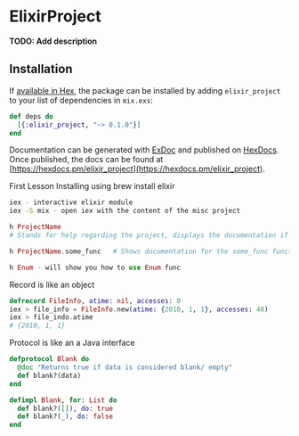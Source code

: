 # ElixirProject

**TODO: Add description**

## Installation

If [available in Hex](https://hex.pm/docs/publish), the package can be installed
by adding `elixir_project` to your list of dependencies in `mix.exs`:

```elixir
def deps do
  [{:elixir_project, "~> 0.1.0"}]
end
```

Documentation can be generated with [ExDoc](https://github.com/elixir-lang/ex_doc)
and published on [HexDocs](https://hexdocs.pm). Once published, the docs can
be found at [https://hexdocs.pm/elixir_project](https://hexdocs.pm/elixir_project).


First Lesson
Installing using brew install elixir

```bash
iex - interactive elixir module
iex -S mix - open iex with the content of the misc project
```

```elixir
h ProjectName
# Stands for help regarding the project, displays the documentation if has been written

h ProjectName.some_func   # Shows documentation for the some_func function

h Enum - will show you how to use Enum func
```

Record is like an object
```elixir
defrecord FileInfo, atime: nil, accesses: 0
iex > file_info = FileInfo.new(atime: {2010, 1, 1}, accesses: 40)
iex > file_indo.atime
# {2010, 1, 1}
```

Protocol is like an a Java interface
```elixir
defprotocol Blank do
  @doc "Returns true if data is considered blank/ empty"
  def blank?(data)
end

defimpl Blank, for: List do
  def blank?([]), do: true
  def blank?(_), do: false
end
```